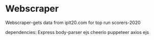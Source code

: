# Webscraper
Webscraper-gets data from iplt20.com for top run scorers-2020

dependencies: Express body-parser ejs cheerio puppeteer axios ejs
